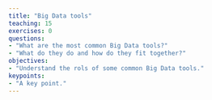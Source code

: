 ```yaml
---
title: "Big Data tools"
teaching: 15
exercises: 0
questions:
- "What are the most common Big Data tools?"
- "What do they do and how do they fit together?"
objectives:
- "Understand the rols of some common Big Data tools."
keypoints:
- "A key point."
---
```

